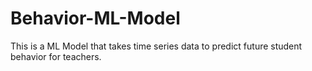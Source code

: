 # Behavior-ML-Model
This is a ML Model that takes time series data to predict future student behavior for teachers.
